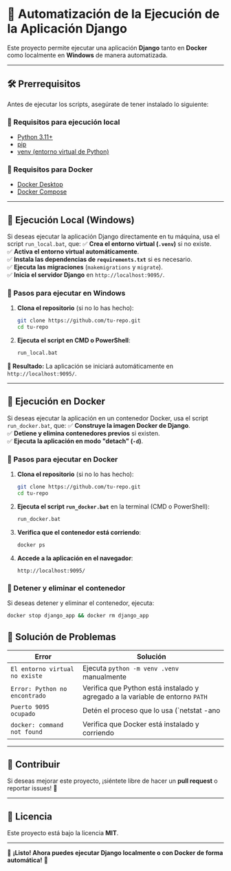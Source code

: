 # 🚀 Automatización de la Ejecución de la Aplicación Django

Este proyecto permite ejecutar una aplicación **Django** tanto en **Docker** como localmente en **Windows** de manera automatizada.

---

## **🛠️ Prerrequisitos**
Antes de ejecutar los scripts, asegúrate de tener instalado lo siguiente:

### **🔹 Requisitos para ejecución local**
- [Python 3.11+](https://www.python.org/downloads/)
- [pip](https://pip.pypa.io/en/stable/installation/)
- [venv (entorno virtual de Python)](https://docs.python.org/3/tutorial/venv.html)

### **🔹 Requisitos para Docker**
- [Docker Desktop](https://www.docker.com/products/docker-desktop)
- [Docker Compose](https://docs.docker.com/compose/install/)

---

## **📌 Ejecución Local (Windows)**
Si deseas ejecutar la aplicación Django directamente en tu máquina, usa el script `run_local.bat`, que:
✅ **Crea el entorno virtual (`.venv`)** si no existe.  
✅ **Activa el entorno virtual automáticamente**.  
✅ **Instala las dependencias de `requirements.txt`** si es necesario.  
✅ **Ejecuta las migraciones** (`makemigrations` y `migrate`).  
✅ **Inicia el servidor Django** en `http://localhost:9095/`.

### **🔹 Pasos para ejecutar en Windows**
1. **Clona el repositorio** (si no lo has hecho):
   ```sh
   git clone https://github.com/tu-repo.git
   cd tu-repo
   ```
2. **Ejecuta el script en CMD o PowerShell**:
   ```sh
   run_local.bat
   ```

**🚀 Resultado:** La aplicación se iniciará automáticamente en `http://localhost:9095/`.

---

## **📌 Ejecución en Docker**
Si deseas ejecutar la aplicación en un contenedor Docker, usa el script `run_docker.bat`, que:
✅ **Construye la imagen Docker de Django**.  
✅ **Detiene y elimina contenedores previos** si existen.  
✅ **Ejecuta la aplicación en modo "detach" (`-d`)**.  

### **🔹 Pasos para ejecutar en Docker**
1. **Clona el repositorio** (si no lo has hecho):
   ```sh
   git clone https://github.com/tu-repo.git
   cd tu-repo
   ```
2. **Ejecuta el script `run_docker.bat`** en la terminal (CMD o PowerShell):
   ```sh
   run_docker.bat
   ```
3. **Verifica que el contenedor está corriendo**:
   ```sh
   docker ps
   ```
4. **Accede a la aplicación en el navegador**:
   ```
   http://localhost:9095/
   ```

### **🔹 Detener y eliminar el contenedor**
Si deseas detener y eliminar el contenedor, ejecuta:
```sh
docker stop django_app && docker rm django_app
```

## **📌 Solución de Problemas**
| Error | Solución |
|-------|----------|
| `El entorno virtual no existe` | Ejecuta `python -m venv .venv` manualmente |
| `Error: Python no encontrado` | Verifica que Python está instalado y agregado a la variable de entorno `PATH` |
| `Puerto 9095 ocupado` | Detén el proceso que lo usa (`netstat -ano | findstr :9095`) |
| `docker: command not found` | Verifica que Docker está instalado y corriendo |

---

## **📌 Contribuir**
Si deseas mejorar este proyecto, ¡siéntete libre de hacer un **pull request** o reportar issues! 🎉

---

## **📌 Licencia**
Este proyecto está bajo la licencia **MIT**.

---
🚀 **¡Listo! Ahora puedes ejecutar Django localmente o con Docker de forma automática!** 🚀

